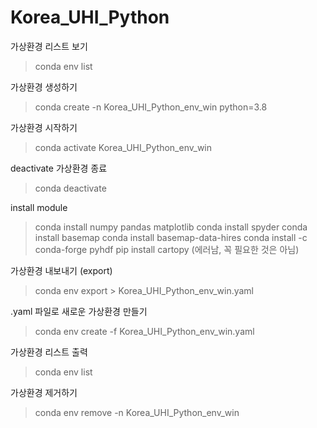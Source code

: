 # Korea_UHI_Python

가상환경 리스트 보기
> conda env list

가상환경 생성하기
> conda create -n Korea_UHI_Python_env_win python=3.8

가상환경 시작하기
> conda activate Korea_UHI_Python_env_win

deactivate 가상환경 종료
> conda deactivate

install module
> conda install numpy pandas matplotlib
> conda install spyder 
> conda install basemap 
> conda install basemap-data-hires 
> conda install -c conda-forge pyhdf 
> pip install cartopy (에러남, 꼭 필요한 것은 아님)

가상환경 내보내기 (export)
> conda env export > Korea_UHI_Python_env_win.yaml


.yaml 파일로 새로운 가상환경 만들기
> conda env create -f Korea_UHI_Python_env_win.yaml


가상환경 리스트 출력
> conda env list
 
가상환경 제거하기
> conda env remove -n Korea_UHI_Python_env_win
